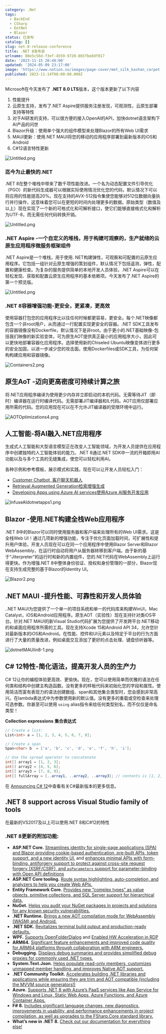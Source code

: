 ```yaml
---
category: .Net
tags:
  - BackEnd
  - CSharp
  - DotNet
  - Blazor
status: 已发布
catalog: []
slug: net-8-release-conference
title: .NET 8发布会
urlname: 80e5c56d-f3ef-4559-9720-865fbe8df017
date: '2023-11-15 20:48:00'
updated: '2024-05-09 23:17:00'
image: 'https://www.notion.so/images/page-cover/met_silk_kashan_carpet.jpg'
published: 2023-11-14T08:00:00.000Z
---
```


Microsoft在今天发布了 **.NET 8.0 LTS**版本，这个版本更新了以下内容

1. 性能提升
2. 云原生支持，发布了.NET Aspire提供服务注册发现，可观测性，云原生部署支持等特性
3. 对于AI研发的支持，可以很方便的接入OpenAI的API，加快dotnet语言架构下AI产品的问世
4. Blazor升级：使用单个强大的组件模型来处理Blazor的所有Web UI需求
5. MAUI更新：使用.NET MAUI将您的移动的应用程序部署到最新版本的iOS和Android
6. C#12语言特性更新

![Untitled.png](https://prod-files-secure.s3.us-west-2.amazonaws.com/5d24fe63-e567-4804-86f9-9fdc62e13082/10cda029-65af-4ea7-b30e-605b2d9e6c57/Untitled.png?X-Amz-Algorithm=AWS4-HMAC-SHA256&X-Amz-Content-Sha256=UNSIGNED-PAYLOAD&X-Amz-Credential=ASIAZI2LB466V4BAHZ3P%2F20250205%2Fus-west-2%2Fs3%2Faws4_request&X-Amz-Date=20250205T213423Z&X-Amz-Expires=3600&X-Amz-Security-Token=IQoJb3JpZ2luX2VjEDEaCXVzLXdlc3QtMiJGMEQCIB6b%2FYgO7QMJOVQVAQiuZ3s0pPPT2NAb8kYter4YQ1GSAiAVRrhi8Gj1ls3JDGfnmucC0aKtG9YmhbCEkSTzOQ4lSir%2FAwhKEAAaDDYzNzQyMzE4MzgwNSIMwQOkuHWmPbjdRZaEKtwDTPKr2hPpv9LKe6HjxOrN0N72f%2BPsdBBh2MH47QjyjzI6GvCz2FDB8ksSUJAqXtjW0rSG8zIB0DLImQ%2BaQCNkk3vT0YUsxe2rn5sO6i1jM9YQzpIQschXS7F%2BU8zmqZCLAG8PYScfXdb2ibfTxA2JK9Yw9nYurejq2bQMIAAA08WYaysCjb5W6AXGcV7a1jFMGq0x%2FtbtVc8F2Nz%2Fqd6ZDj%2F%2B9JiY4YVgOzAN5KEyVXNdDxcW9fhKthBjvrsVgxnjr5HY8s460WaRxjybFPA1s56ptl5CRBNjSyiChCRN16n9hh%2BI7TiSeG62ZmLj%2FYINDGEOEJfekvflewZ1oTJFsPeObP5tNPuSxb%2BVDYLBVTXFX7P47r%2FVFFjoeMoJt4kADtXNftLZ9Ah39q1JzbEbRAttK8DAQ%2FzHt%2Bq5gaxWcXBJj9ULgqNG5qGPJAXnt35%2FaTts5QelP2px6Fw000pztezJJQCp%2FfWOMITwbBltTPhKIQK2aw%2BLSC4QhSBkBUW3NCiUV7JtXHRzzBLNxcONucU0IGuHVvvHDVdZBRXC5%2BHYbAAZIBwQf4kgS0Jj0h%2Bj6YlHpTqjWsDPnqLbLLY%2FfonoB4bfeLOmu6LSp2gps8YSpcvywP24WnkGcyowobqOvQY6pgGVXMRFcM2hP88FJwhOh9UDkD7OyMiWgL0gwbGZ5AFWrTRZcknvavjSON4lzBYgkgs3Hd%2BeTPseVMoACYjfMoChOxcqBaqo2Ub2YtrFlYqvXv1tuun4kITNu1bSlfE0hE5IvypkY2v9gS6rFNMugbiG%2FeC8CXyA7%2B4YKhAtl8lcoIhnEql2qTmmNZlUxv9J82cejehkLgdf3ZYWPuFiMcvCqPZFPwtv&X-Amz-Signature=a676c62e58680542f473927aa84ec6865c3405df58da97574c14de2a7cb15442&X-Amz-SignedHeaders=host&x-id=GetObject)


### **迄今为止最快的.NET**


.NET 8在整个堆栈中带来了数千项性能改进。一个名为动态配置文件引导优化（PGO）的新代码生成器可以根据实际使用情况优化您的代码，默认情况下可以将应用的性能提高20%。现在支持的AVX-512指令集使您能够对512位数据向量执行并行操作，这意味着您可以在更短的时间内处理更多的数据。原始类型（数值及以上）现在实现了一个新的可格式化和可解析接口，使它们能够直接格式化和解析为UTF-8，而无需任何代码转换开销。


![Untitled.png](https://prod-files-secure.s3.us-west-2.amazonaws.com/5d24fe63-e567-4804-86f9-9fdc62e13082/edcbf140-d619-4389-a4a6-f97c113ab9f2/Untitled.png?X-Amz-Algorithm=AWS4-HMAC-SHA256&X-Amz-Content-Sha256=UNSIGNED-PAYLOAD&X-Amz-Credential=ASIAZI2LB466V4BAHZ3P%2F20250205%2Fus-west-2%2Fs3%2Faws4_request&X-Amz-Date=20250205T213423Z&X-Amz-Expires=3600&X-Amz-Security-Token=IQoJb3JpZ2luX2VjEDEaCXVzLXdlc3QtMiJGMEQCIB6b%2FYgO7QMJOVQVAQiuZ3s0pPPT2NAb8kYter4YQ1GSAiAVRrhi8Gj1ls3JDGfnmucC0aKtG9YmhbCEkSTzOQ4lSir%2FAwhKEAAaDDYzNzQyMzE4MzgwNSIMwQOkuHWmPbjdRZaEKtwDTPKr2hPpv9LKe6HjxOrN0N72f%2BPsdBBh2MH47QjyjzI6GvCz2FDB8ksSUJAqXtjW0rSG8zIB0DLImQ%2BaQCNkk3vT0YUsxe2rn5sO6i1jM9YQzpIQschXS7F%2BU8zmqZCLAG8PYScfXdb2ibfTxA2JK9Yw9nYurejq2bQMIAAA08WYaysCjb5W6AXGcV7a1jFMGq0x%2FtbtVc8F2Nz%2Fqd6ZDj%2F%2B9JiY4YVgOzAN5KEyVXNdDxcW9fhKthBjvrsVgxnjr5HY8s460WaRxjybFPA1s56ptl5CRBNjSyiChCRN16n9hh%2BI7TiSeG62ZmLj%2FYINDGEOEJfekvflewZ1oTJFsPeObP5tNPuSxb%2BVDYLBVTXFX7P47r%2FVFFjoeMoJt4kADtXNftLZ9Ah39q1JzbEbRAttK8DAQ%2FzHt%2Bq5gaxWcXBJj9ULgqNG5qGPJAXnt35%2FaTts5QelP2px6Fw000pztezJJQCp%2FfWOMITwbBltTPhKIQK2aw%2BLSC4QhSBkBUW3NCiUV7JtXHRzzBLNxcONucU0IGuHVvvHDVdZBRXC5%2BHYbAAZIBwQf4kgS0Jj0h%2Bj6YlHpTqjWsDPnqLbLLY%2FfonoB4bfeLOmu6LSp2gps8YSpcvywP24WnkGcyowobqOvQY6pgGVXMRFcM2hP88FJwhOh9UDkD7OyMiWgL0gwbGZ5AFWrTRZcknvavjSON4lzBYgkgs3Hd%2BeTPseVMoACYjfMoChOxcqBaqo2Ub2YtrFlYqvXv1tuun4kITNu1bSlfE0hE5IvypkY2v9gS6rFNMugbiG%2FeC8CXyA7%2B4YKhAtl8lcoIhnEql2qTmmNZlUxv9J82cejehkLgdf3ZYWPuFiMcvCqPZFPwtv&X-Amz-Signature=e89f9646e6baf063abe8a5cb38b9de2016042882bc7d477319956c0bcb801459&X-Amz-SignedHeaders=host&x-id=GetObject)


### **.NET Aspire -一个自定义的堆栈，用于构建可观察的，生产就绪的云原生应用程序微服务框架组件**


.NET Aspire是一个堆栈，用于使用. NET构建弹性，可观察和可配置的云原生应用程序。它包括一组针对云原生增强的策划组件，默认情况下包括遥测，弹性，配置和健康检查。为复杂的服务提供简单的本地开发人员体验，.NET Aspire可以在轻松发现、获取和配置云原生应用程序的基本依赖项。今天发布了.NET Aspire的第一个预览版。


![Untitled.png](https://prod-files-secure.s3.us-west-2.amazonaws.com/5d24fe63-e567-4804-86f9-9fdc62e13082/ff6a34d3-ac25-412d-9204-a7263d00528f/Untitled.png?X-Amz-Algorithm=AWS4-HMAC-SHA256&X-Amz-Content-Sha256=UNSIGNED-PAYLOAD&X-Amz-Credential=ASIAZI2LB466V4BAHZ3P%2F20250205%2Fus-west-2%2Fs3%2Faws4_request&X-Amz-Date=20250205T213423Z&X-Amz-Expires=3600&X-Amz-Security-Token=IQoJb3JpZ2luX2VjEDEaCXVzLXdlc3QtMiJGMEQCIB6b%2FYgO7QMJOVQVAQiuZ3s0pPPT2NAb8kYter4YQ1GSAiAVRrhi8Gj1ls3JDGfnmucC0aKtG9YmhbCEkSTzOQ4lSir%2FAwhKEAAaDDYzNzQyMzE4MzgwNSIMwQOkuHWmPbjdRZaEKtwDTPKr2hPpv9LKe6HjxOrN0N72f%2BPsdBBh2MH47QjyjzI6GvCz2FDB8ksSUJAqXtjW0rSG8zIB0DLImQ%2BaQCNkk3vT0YUsxe2rn5sO6i1jM9YQzpIQschXS7F%2BU8zmqZCLAG8PYScfXdb2ibfTxA2JK9Yw9nYurejq2bQMIAAA08WYaysCjb5W6AXGcV7a1jFMGq0x%2FtbtVc8F2Nz%2Fqd6ZDj%2F%2B9JiY4YVgOzAN5KEyVXNdDxcW9fhKthBjvrsVgxnjr5HY8s460WaRxjybFPA1s56ptl5CRBNjSyiChCRN16n9hh%2BI7TiSeG62ZmLj%2FYINDGEOEJfekvflewZ1oTJFsPeObP5tNPuSxb%2BVDYLBVTXFX7P47r%2FVFFjoeMoJt4kADtXNftLZ9Ah39q1JzbEbRAttK8DAQ%2FzHt%2Bq5gaxWcXBJj9ULgqNG5qGPJAXnt35%2FaTts5QelP2px6Fw000pztezJJQCp%2FfWOMITwbBltTPhKIQK2aw%2BLSC4QhSBkBUW3NCiUV7JtXHRzzBLNxcONucU0IGuHVvvHDVdZBRXC5%2BHYbAAZIBwQf4kgS0Jj0h%2Bj6YlHpTqjWsDPnqLbLLY%2FfonoB4bfeLOmu6LSp2gps8YSpcvywP24WnkGcyowobqOvQY6pgGVXMRFcM2hP88FJwhOh9UDkD7OyMiWgL0gwbGZ5AFWrTRZcknvavjSON4lzBYgkgs3Hd%2BeTPseVMoACYjfMoChOxcqBaqo2Ub2YtrFlYqvXv1tuun4kITNu1bSlfE0hE5IvypkY2v9gS6rFNMugbiG%2FeC8CXyA7%2B4YKhAtl8lcoIhnEql2qTmmNZlUxv9J82cejehkLgdf3ZYWPuFiMcvCqPZFPwtv&X-Amz-Signature=25472d53901917b7e5377c78a167dd2aee4f72ee4956c7d12c37e2163560fe5f&X-Amz-SignedHeaders=host&x-id=GetObject)


### **.NET 8容器增强功能-更安全，更紧凑，更高效**


使用容器打包您的应用程序比以往任何时候都更容易，更安全。每个.NET映像都包含一个非root用户，从而通过一行配置实现更安全的容器。.NET SDK工具发布的容器镜像没有Dockerfile，默认情况下是非root。由于更小的.NET基础映像-包括我们映像的新实验变体，可为原生AOT提供真正最小的应用程序大小，因此可以更快地部署容器化应用程序。选择使用新的Chiseled Ubuntu映像变体进行更多的安全加固，以进一步减少您的攻击面。使用Dockerfiles或SDK工具，为任何架构构建应用和容器镜像。


![Containers2.png](https://devblogs.microsoft.com/dotnet/wp-content/uploads/sites/10/2023/11/Containers2.png)


## 原生AoT -迈向更高密度可持续计算之旅


将.NET应用程序编译为使用更少内存并立即启动的本机代码。无需等待JIT（即时）编译器在运行时编译代码。无需部署JIT编译器和IL代码。AOT应用仅部署应用所需的代码。您的应用现在可以在不允许JIT编译器的受限环境中运行。


![AOTOptimizations4.png](https://devblogs.microsoft.com/dotnet/wp-content/uploads/sites/10/2023/11/AOTOptimizations4.png)


## 人工智能-将AI融入.NET应用程序


生成式人工智能和大型语言模型正在改变人工智能领域，为开发人员提供在应用程序中创建独特的人工智能体验的能力。.NET 8通过.NET SDK中一流的开箱即用AI功能以及与多个工具的无缝集成，使您可以轻松利用AI。


各种示例和参考模板，展示模式和实践，现在可以让开发人员轻松入门：

- [Customer Chatbot](https://github.com/dotnet/eShop)[ ](https://github.com/dotnet/eShop)[ 客户聊天机器人](https://github.com/dotnet/eShop)
- [Retrieval Augmented Generation](https://github.com/Azure-Samples/azure-search-openai-demo-csharp)[检索增强生成](https://github.com/Azure-Samples/azure-search-openai-demo-csharp)
- [Developing Apps using Azure AI services](https://devblogs.microsoft.com/dotnet/demystifying-retrieval-augmented-generation-with-dotnet/)[使用Azure AI服务开发应用](https://devblogs.microsoft.com/dotnet/demystifying-retrieval-augmented-generation-with-dotnet/)

![InfuseAIdotnetapps1.png](https://devblogs.microsoft.com/dotnet/wp-content/uploads/sites/10/2023/11/InfuseAIdotnetapps1.png)


## Blazor -使用.NET构建全栈Web应用程序


.NET 8中的Blazor可以同时使用服务器和客户端来处理所有的Web UI需求。这是全栈Web UI！通过几项新的增强功能，专注于优化页面加载时间，可扩展性和提升用户体验，开发人员现在可以在同一个应用程序中使用Blazor Server和Blazor WebAssembly，在运行时自动将用户从服务器转移到客户端。由于新的基于“Jiterpreter”的运行时和新的内置组件，您的.NET代码在WebAssembly上运行得更快。作为增强.NET 8中整体身份验证、授权和身份管理的一部分，Blazor现在支持生成完整的基于Blazor的Identity UI。


![Blazor2.png](https://devblogs.microsoft.com/dotnet/wp-content/uploads/sites/10/2023/11/Blazor2.png)


## .NET MAUI -提升性能、可靠性和开发人员体验


..NET MAUI为您提供了一个单一的项目系统和单一的代码库来构建WinUI，Mac Catalyst，iOS和Android应用程序。原生AOT（实验性）现在支持针对类iOS平台。针对.NET MAUI的新Visual Studio代码扩展为您提供了开发跨平台.NET移动的和桌面应用程序所需的工具。现在支持Xcode 15和Android API 34，允许您针对最新版本的iOS和Android。在性能、控件和UI元素以及特定于平台的行为方面进行了大量的质量改进，例如桌面交互添加了更好的点击处理、键盘侦听器等。


![dotnetMAUIin8-1.png](https://devblogs.microsoft.com/dotnet/wp-content/uploads/sites/10/2023/11/dotnetMAUIin8-1.png)


## C# 12特性-简化语法，提高开发人员的生产力


C# 12让你的编程体验更高效、更愉快。现在，您可以使用简单而优雅的语法在任何类和结构中创建主构造函数。没有更多的样板代码来初始化您的字段和属性。使用简洁而富有表现力的语法创建数组、span和其他集合类型时，您会感到非常高兴。在lambda表达式中为参数使用新的默认值。没有更多的重载或空检查来处理可选参数。你甚至可以使用 `using` alias指令来给任何类型别名，而不仅仅是命名类型！


**Collection expressions** **集合表达式**


```c#
// Create a list:
List<int> a = [1, 2, 3, 4, 5, 6, 7, 8];

// Create a span
Span<char> b  = ['a', 'b', 'c', 'd', 'e', 'f', 'h', 'i'];

// Use the spread operator to concatenate
int[] array1 = [1, 2, 3];
int[] array2 = [4, 5, 6];
int[] array3 = [7, 8, 9];
int[] fullArray = [..array1, ..array2, ..array3]; // contents is [1, 2, 3, 4, 5, 6, 7, 8, 9]
```


在 [Announcing C# 12](https://devblogs.microsoft.com/dotnet/announcing-csharp-12)中查看有关C#最新版本的更多信息。


## .NET 8 support across Visual Studio family of tools


在最新的VS2017及以上可以使用.NET 8和C#12的特性


### .NET 8更新的附加功能:

- **ASP.NET Core.** [Streamlines identity for single-page applications (SPA) and Blazor providing cookie-based authentication, pre-built APIs, token support, and a new identity UI.](https://devblogs.microsoft.com/dotnet/whats-new-with-identity-in-dotnet-8/) and [enhances minimal APIs with form-binding, antiforgery support to protect against cross-site request forgery (XSRF/CSRF), and ](https://learn.microsoft.com/aspnet/core/release-notes/aspnetcore-8.0#minimal-apis)[`asParameters`](https://learn.microsoft.com/aspnet/core/release-notes/aspnetcore-8.0#minimal-apis)[ support for parameter-binding with Open API definitions](https://learn.microsoft.com/aspnet/core/release-notes/aspnetcore-8.0#minimal-apis)
- **ASP.NET Core tooling.** [Route syntax highlighting, auto-completion, and analyzers to help you create Web APIs.](https://devblogs.microsoft.com/dotnet/aspnet-core-route-tooling-dotnet-8/)
- **Entity Framework Core.** [Provides new “complex types” as value objects, primitive collections, and SQL Server support for hierarchical data.](https://devblogs.microsoft.com/dotnet/announcing-ef8-rc2/)
- **NuGet.** [Helps you audit your NuGet packages in projects and solutions for any known security vulnerabilities.](https://learn.microsoft.com/nuget/concepts/auditing-packages)
- **.NET Runtime.** [Brings a new AOT compilation mode for WebAssembly (WASM) and Android.](https://devblogs.microsoft.com/dotnet/announcing-dotnet-8-rc1/#androidstripilafteraot-mode-on-android)
- **.NET SDK.** [Revitalizes terminal build output and production-ready defaults.](https://learn.microsoft.com/dotnet/core/whats-new/dotnet-8#net-sdk)
- **WPF.** [Supports OpenFolderDialog](https://devblogs.microsoft.com/dotnet/wpf-file-dialog-improvements-in-dotnet-8/) and [Enabled HW Acceleration in RDP](https://devblogs.microsoft.com/dotnet/announcing-dotnet-8-rc1/#wpf-hardware-acceleration-in-rdp)
- **ARM64.** [Significant feature enhancements and improved code quality for ARM64 platforms through collaboration with ARM engineers.](https://devblogs.microsoft.com/dotnet/this-arm64-performance-in-dotnet-8/)
- **Debugging.** [Displays debug summaries and provides simplified debug proxies for commonly used .NET types.](https://devblogs.microsoft.com/dotnet/debugging-enhancements-in-dotnet-8/)
- **System.Text.Json.** [Helps populate read-only members, customizes unmapped member handling, and improves Native AOT support.](https://devblogs.microsoft.com/dotnet/system-text-json-in-dotnet-8/)
- **.NET Community Toolkit.** [Accelerates building .NET libraries and applications while ensuring they are trim and AOT compatible (including the MVVM source generators!)](https://devblogs.microsoft.com/dotnet/announcing-the-dotnet-community-toolkit-821/)
- **Azure.** [Supports .NET 8 with Azure’s PaaS services like App Service for Windows and Linux, Static Web Apps, Azure Functions, and Azure Container Apps.](https://aka.ms/appservice-dotnet8)
- **F# 8.** [Includes significant language changes, new diagnostics, improvements in usability, and performance enhancements in project compilation, as well as upgrades to the FSharp.Core standard library.](https://devblogs.microsoft.com/dotnet/announcing-fsharp-8/)
- **What’s new in .NET 8.** [Check out our documentation for everything else!](https://learn.microsoft.com/dotnet/core/whats-new/dotnet-8)
